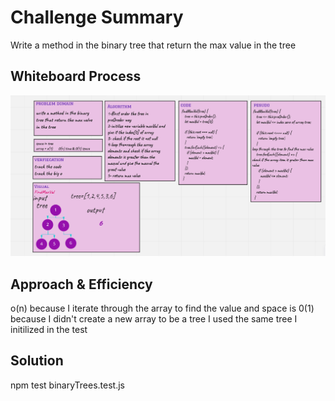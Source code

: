 # Challenge Summary

Write a method in the binary tree that return the max value in the tree

## Whiteboard Process

![tree](../linked-list/images/tree-max.png)

## Approach & Efficiency

o(n) because I iterate through the array to find the value
and space is 0(1) because I didn't create a new array to be a tree I used the same tree I initilized in the test

## Solution

 npm test binaryTrees.test.js
